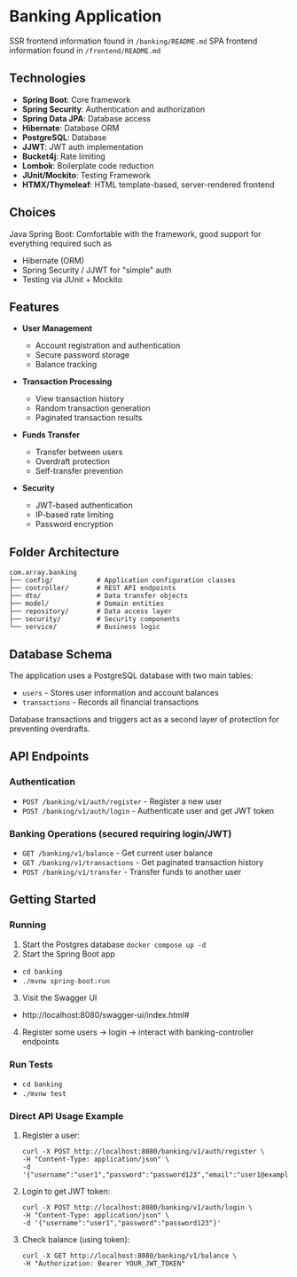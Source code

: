 # Banking Application

SSR frontend information found in `/banking/README.md`
SPA frontend information found in `/frontend/README.md`

## Technologies

- **Spring Boot**: Core framework
- **Spring Security**: Authentication and authorization
- **Spring Data JPA**: Database access
- **Hibernate**: Database ORM
- **PostgreSQL**: Database
- **JJWT**: JWT auth implementation
- **Bucket4j**: Rate limiting
- **Lombok**: Boilerplate code reduction
- **JUnit/Mockito**: Testing Framework
- **HTMX/Thymeleaf**: HTML template-based, server-rendered frontend

## Choices
Java Spring Boot: Comfortable with the framework, good support for everything required such as
- Hibernate (ORM)
- Spring Security / JJWT for "simple" auth
- Testing via JUnit + Mockito

## Features

- **User Management**
  - Account registration and authentication
  - Secure password storage
  - Balance tracking

- **Transaction Processing**
  - View transaction history
  - Random transaction generation
  - Paginated transaction results

- **Funds Transfer**
  - Transfer between users
  - Overdraft protection
  - Self-transfer prevention

- **Security**
  - JWT-based authentication
  - IP-based rate limiting
  - Password encryption

## Folder Architecture
```
com.array.banking
├── config/           # Application configuration classes
├── controller/       # REST API endpoints
├── dto/              # Data transfer objects
├── model/            # Domain entities
├── repository/       # Data access layer
├── security/         # Security components
└── service/          # Business logic
```

## Database Schema

The application uses a PostgreSQL database with two main tables:
- `users` - Stores user information and account balances
- `transactions` - Records all financial transactions

Database transactions and triggers act as a second layer of protection for preventing overdrafts.

## API Endpoints

### Authentication

- `POST /banking/v1/auth/register` - Register a new user
- `POST /banking/v1/auth/login` - Authenticate user and get JWT token

### Banking Operations (secured requiring login/JWT)

- `GET /banking/v1/balance` - Get current user balance
- `GET /banking/v1/transactions` - Get paginated transaction history
- `POST /banking/v1/transfer` - Transfer funds to another user

## Getting Started

### Running
1. Start the Postgres database `docker compose up -d`
2. Start the Spring Boot app
  - `cd banking`
  - `./mvnw spring-boot:run`
3. Visit the Swagger UI
  - http://localhost:8080/swagger-ui/index.html#
4. Register some users -> login -> interact with banking-controller endpoints

### Run Tests
  - `cd banking`
  - `./mvnw test`

### Direct API Usage Example

1. Register a user:
   ```
   curl -X POST http://localhost:8080/banking/v1/auth/register \
   -H "Content-Type: application/json" \
   -d '{"username":"user1","password":"password123","email":"user1@example.com"}'
   ```

2. Login to get JWT token:
   ```
   curl -X POST http://localhost:8080/banking/v1/auth/login \
   -H "Content-Type: application/json" \
   -d '{"username":"user1","password":"password123"}'
   ```

3. Check balance (using token):
   ```
   curl -X GET http://localhost:8080/banking/v1/balance \
   -H "Authorization: Bearer YOUR_JWT_TOKEN"
   ```